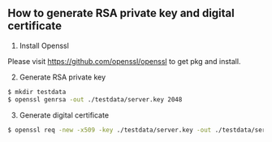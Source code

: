 ## How to generate RSA private key and digital certificate

1. Install Openssl

Please visit https://github.com/openssl/openssl to get pkg and install.

2. Generate RSA private key

```sh
$ mkdir testdata
$ openssl genrsa -out ./testdata/server.key 2048
```

3. Generate digital certificate

```sh
$ openssl req -new -x509 -key ./testdata/server.key -out ./testdata/server.pem -days 365
```